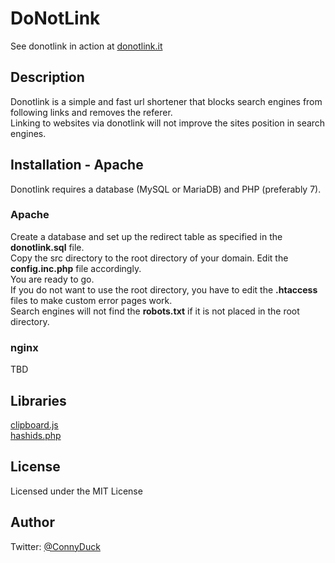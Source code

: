 # DoNotLink

See donotlink in action at [donotlink.it](https://donotlink.it)

## Description

Donotlink is a simple and fast url shortener that blocks search engines from following links and removes the referer.  
Linking to websites via donotlink will not improve the sites position in search engines.

## Installation - Apache

Donotlink requires a database (MySQL or MariaDB) and PHP (preferably 7).

### Apache

Create a database and set up the redirect table as specified in the **donotlink.sql** file.  
Copy the src directory to the root directory of your domain. Edit the **config.inc.php** file accordingly.  
You are ready to go.  
If you do not want to use the root directory, you have to edit the **.htaccess** files to make custom error pages work.  
Search engines will not find the **robots.txt** if it is not placed in the root directory.

### nginx

TBD

## Libraries
[clipboard.js](https://github.com/zenorocha/clipboard.js)  
[hashids.php](https://github.com/ivanakimov/hashids.php)

## License
Licensed under the MIT License

## Author
Twitter: [@ConnyDuck](https://twitter.com/ConnyDuck)
